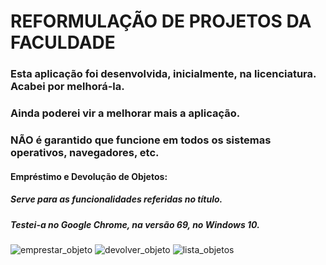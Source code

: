# REFORMULAÇÃO DE PROJETOS DA FACULDADE

### Esta aplicação foi desenvolvida, inicialmente, na licenciatura. Acabei por melhorá-la.

### Ainda poderei vir a melhorar mais a aplicação.
### NÃO é garantido que funcione em todos os sistemas operativos, navegadores, etc.

#### Empréstimo e Devolução de Objetos:

##### 	Serve para as funcionalidades referidas no título.
##### 	Testei-a no Google Chrome, na versão 69, no Windows 10.

![emprestar_objeto](https://user-images.githubusercontent.com/36827489/46249405-ad486300-c420-11e8-9c02-fd37631472fd.png)
![devolver_objeto](https://user-images.githubusercontent.com/36827489/46249404-ad486300-c420-11e8-8276-dd56f87fbdf5.png)
![lista_objetos](https://user-images.githubusercontent.com/36827489/46249406-ad486300-c420-11e8-9859-aa32569838bd.png)
